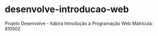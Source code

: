 # desenvolve-introducao-web

Projeto Desenvolve - Itabira
Introdução à Programação Web
Matrícula: 810502
